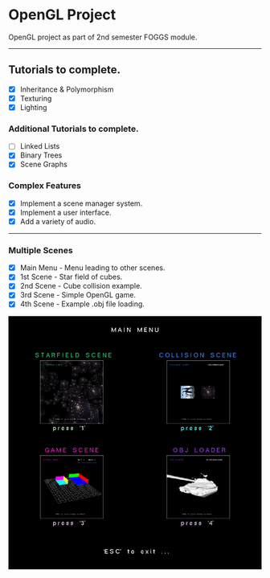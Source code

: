 # OpenGL Project

OpenGL project as part of 2nd semester FOGGS module.

---

## Tutorials to complete.
- [x] Inheritance & Polymorphism
- [x] Texturing
- [x] Lighting

### Additional Tutorials to complete.
- [ ] Linked Lists
- [x] Binary Trees
- [x] Scene Graphs

### Complex Features
- [x] Implement a scene manager system.
- [x] Implement a user interface.
- [x] Add a variety of audio.

---

### Multiple Scenes
- [x] Main Menu - Menu leading to other scenes.
- [x] 1st Scene - Star field of cubes.
- [x] 2nd Scene - Cube collision example.
- [x] 3rd Scene - Simple OpenGL game.
- [x] 4th Scene - Example .obj file loading.

![](screenshot.png)